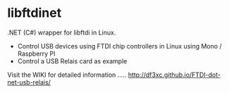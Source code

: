 libftdinet 
==========

.NET (C#) wrapper for libftdi in Linux. 

- Control USB devices using FTDI chip controllers in Linux using Mono / Raspberry PI
- Control a USB Relais card as example

Visit the WIKI for detailed information ..... http://df3xc.github.io/FTDI-dot-net-usb-relais/


